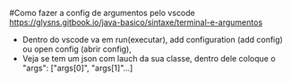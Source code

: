 #Como fazer a config de argumentos pelo vscode
https://glysns.gitbook.io/java-basico/sintaxe/terminal-e-argumentos
- Dentro do vscode va em run(executar), add configuration (add config) ou open config (abrir config), 
- Veja se tem um json com lauch da sua classe, dentro dele coloque o "args": ["args[0]", "args[1]"...]
